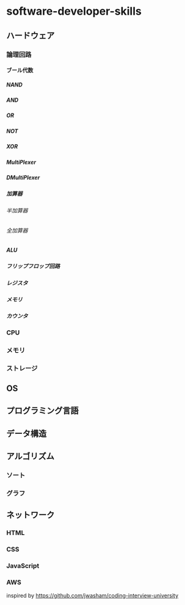 # software-developer-skills

## ハードウェア
### 論理回路
#### ブール代数
##### NAND
##### AND
##### OR
##### NOT
##### XOR
##### MultiPlexer
##### DMultiPlexer
##### 加算器
###### 半加算器
###### 全加算器
##### ALU
##### フリップフロップ回路
##### レジスタ
##### メモリ
##### カウンタ

### CPU

### メモリ

### ストレージ

## OS

## プログラミング言語

## データ構造

## アルゴリズム

### ソート

### グラフ

## ネットワーク

### HTML
### CSS
### JavaScript
### AWS

inspired by https://github.com/jwasham/coding-interview-university

